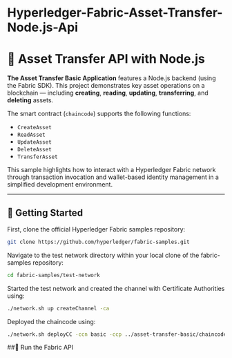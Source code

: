 # Hyperledger-Fabric-Asset-Transfer-Node.js-Api
# 🔗 Asset Transfer API with Node.js

**The Asset Transfer Basic Application** features a Node.js backend (using the Fabric SDK). This project demonstrates key asset operations on a blockchain — including **creating**, **reading**, **updating**, **transferring**, and **deleting** assets.

The smart contract (`chaincode`) supports the following functions:

- `CreateAsset`
- `ReadAsset`
- `UpdateAsset`
- `DeleteAsset`
- `TransferAsset`

This sample highlights how to interact with a Hyperledger Fabric network through transaction invocation and wallet-based identity management in a simplified development environment.

---
## 🧰 Getting Started

First, clone the official Hyperledger Fabric samples repository:

```bash
git clone https://github.com/hyperledger/fabric-samples.git
```
Navigate to the test network directory within your local clone of the fabric-samples repository:
```bash
cd fabric-samples/test-network
```
Started the test network and created the channel with Certificate Authorities using:
```bash
./network.sh up createChannel -ca
```
Deployed the chaincode using:
```bash
./network.sh deployCC -ccn basic -ccp ../asset-transfer-basic/chaincode-go -ccl go
```
##🚀 Run the Fabric API
